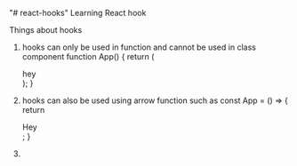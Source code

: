 "# react-hooks"
Learning React hook

Things about hooks

1. hooks can only be used in function and cannot be used in class component
   function App() {
   return (
   <div>hey</div>
   );
   }

2. hooks can also be used using arrow function such as
   const App = () => {
   return <div>Hey</div>;
   }

3.
